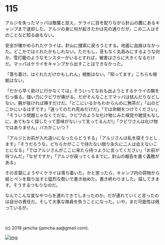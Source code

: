 # 115

アルジを失ったマッパは敵襲と捉え，ケライに目を配りながら針山の麓にあるキャンプまで退却した。アルジの身に何が起きたかは先の通りだが，この二人はそのことなど知る由もない。  

安全が確かめられたケライは，針山に捜索に戻ろうとする。地面に血痕はなかった。どこかではぐれたかもしれない。ただもし，音もなく丸呑みにするような何か，雪灯籠のようなモンスターがいるとすれば，被害はさらに大きくなるだけだ。マッパはケライをキャンプから出すことはできなかった。  

「落ち着け。はぐれただけかもしれん」根拠はない。「知ってます」こちらも根拠はない。  

「だから早く助けに行かなくては」そういってなおも出ようとするケライの腕を引っ張る。強い力にクビワが痛がる。だがそんなことでマッパは怯んだりなどしない。腕が抜ければ挿すだけだ。「どこにいるかもわからんのに無茶だ」「山のどこかにいるはずです」「迷ってのたれ死ぬだけだ」「では命綱をつけてください」「そういう問題じゃなくてだな。クビワのような化け物じみた嗅覚や聴覚もなしに，あてもなく探したって意味がないって言ってるんだ!」「クビワさんは化け物ではありません」バカかこいつ？  

「アルジとお前が入れ違いになったらどうする」「アルジさんは私を探そうとします」「そうだろうな。どちらかがここで待たない限り永久に二人は会えないことになる」「ではアルジさんがここに来たら待つように言ってください」「お前が待つんだ」「なぜですか」「アルジが戻ってくるまでに，針山の報告を書く義務がある」  

その言葉にようやくケライは落ち着いた。かと思ったら，キャンプ内の荷物から紙とペンを取り出すと猛烈な勢いで書き始めた。書き終わりました。探してきます。そうするつもりなのだ。  

なんでこんな変なやつらを連れてきてしまったのか。だが連れていくと言ったのは自分の責任だ。そして大事な隊員を失うことになった。いや，まだ可能性は残っているが。  

<br>  
<br>  
(c) 2018 jamcha (jamcha.aa@gmail.com).  

[![img](http://i.creativecommons.org/l/by-nc-sa/4.0/88x31.png)](http://creativecommons.org/licenses/by-nc-sa/4.0/deed)